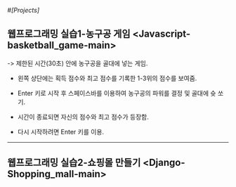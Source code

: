  #*[Projects]*
## 웹프로그래밍 실습1-농구공 게임 <Javascript-basketball_game-main>

 

  -> 제한된 시간(30초) 안에 농구공을 골대에 넣는 게임.
   
   - 왼쪽 상단에는 획득 점수와 최고 점수를 기록한 1-3위의 점수를 보여줌.
   
   
   - Enter 키로 시작 후 스페이스바를 이용하여 농구공의 파워를 결정 및 골대에 슛 쏘기.
   
   - 시간이 종료되면 자신의 점수와 최고 점수가 등장함. 
   - 다시 시작하려면 Enter 키를 이용.
  
----



## 웹프로그래밍 실습2-쇼핑몰 만들기 <Django-Shopping_mall-main>


